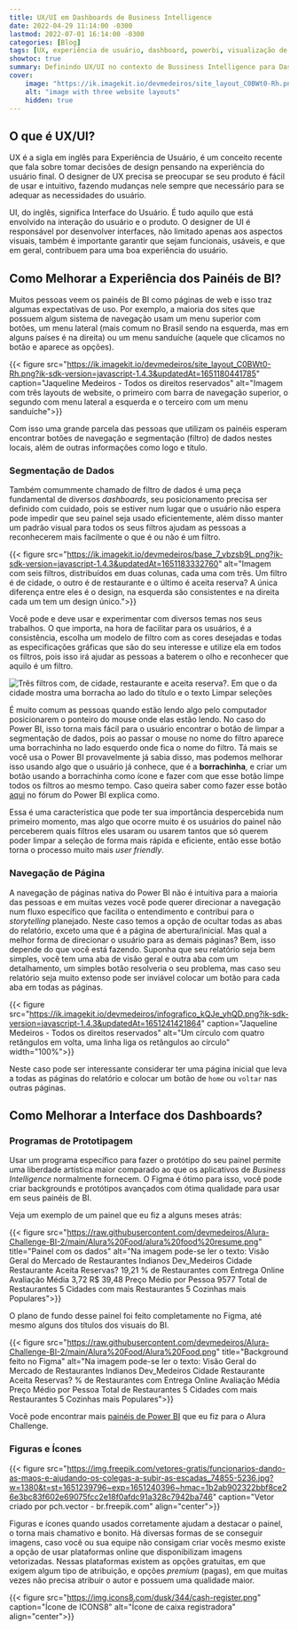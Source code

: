 ```yaml
---
title: UX/UI em Dashboards de Business Intelligence
date: 2022-04-29 11:14:00 -0300
lastmod: 2022-07-01 16:14:00 -0300
categories: [Blog]
tags: [UX, experiência de usuário, dashboard, powerbi, visualização de dados, business intelligence, storytelling, figma]
showtoc: true
summary: Definindo UX/UI no contexto de Bussiness Intelligence para Dashboards com exemplos
cover:
    image: "https://ik.imagekit.io/devmedeiros/site_layout_C0BWt0-Rh.png?tr=w-700"
    alt: "image with three website layouts"
    hidden: true
---
```


## O que é UX/UI?

UX é a sigla em inglês para Experiência de Usuário, é um conceito recente que fala sobre tomar decisões de design pensando na experiência do usuário final. O designer de UX precisa se preocupar se seu produto é fácil de usar e intuitivo, fazendo mudanças nele sempre que necessário para se adequar as necessidades do usuário.

UI, do inglês, significa Interface do Usuário. É tudo aquilo que está envolvido na interação do usuário e o produto. O designer de UI é responsável por desenvolver interfaces, não limitado apenas aos aspectos visuais, também é importante garantir que sejam funcionais, usáveis, e que em geral, contribuem para uma boa experiência do usuário.

## Como Melhorar a Experiência dos Painéis de BI?

Muitos pessoas veem os painéis de BI como páginas de web e isso traz algumas expectativas de uso. Por exemplo, a maioria dos sites que possuem algum sistema de navegação usam um menu superior com botões, um menu lateral (mais comum no Brasil sendo na esquerda, mas em alguns países é na direita) ou um menu sanduíche (aquele que clicamos no botão e aparece as opções).

{{< figure src="https://ik.imagekit.io/devmedeiros/site_layout_C0BWt0-Rh.png?ik-sdk-version=javascript-1.4.3&updatedAt=1651180441785" caption="Jaqueline Medeiros - Todos os direitos reservados" alt="Imagem com três layouts de website, o primeiro com barra de navegação superior, o segundo com menu lateral a esquerda e o terceiro com um menu sanduíche">}}

Com isso uma grande parcela das pessoas que utilizam os painéis esperam encontrar botões de navegação e segmentação (filtro) de dados nestes locais, além de outras informações como logo e título.

### Segmentação de Dados

Também comummente chamado de filtro de dados é uma peça fundamental de diversos _dashboards_, seu posicionamento precisa ser definido com cuidado, pois se estiver num lugar que o usuário não espera pode impedir que seu painel seja usado eficientemente, além disso manter um padrão visual para todos os seus filtros ajudam as pessoas a reconhecerem mais facilmente o que é ou não é um filtro.

{{< figure src="https://ik.imagekit.io/devmedeiros/base_7_vbzsb9L.png?ik-sdk-version=javascript-1.4.3&updatedAt=1651183332760" alt="Imagem com seis filtros, distribuídos em duas colunas, cada uma com três. Um filtro é de cidade, o outro é de restaurante e o último é aceita reserva? A única diferença entre eles é o design, na esquerda são consistentes e na direita cada um tem um design único.">}}

Você pode e deve usar e experimentar com diversos temas nos seus trabalhos. O que importa, na hora de facilitar para os usuários, é a consistência, escolha um modelo de filtro com as cores desejadas e todas as especificações gráficas que são do seu interesse e utilize ela em todos os filtros, pois isso irá ajudar as pessoas a baterem o olho e reconhecer que aquilo é um filtro.

![Três filtros com, de cidade, restaurante e aceita reserva?. Em que o da cidade mostra uma borracha ao lado do título e o texto Limpar seleções](https://ik.imagekit.io/devmedeiros/borracha_Xwi_TYTHB.png?ik-sdk-version=javascript-1.4.3&updatedAt=1651183773246#center)

É muito comum as pessoas quando estão lendo algo pelo computador posicionarem o ponteiro do mouse onde elas estão lendo. No caso do Power BI, isso torna mais fácil para o usuário encontrar o botão de limpar a segmentação de dados, pois ao passar o mouse no nome do filtro aparece uma borrachinha no lado esquerdo onde fica o nome do filtro. Tá mais se você usa o Power BI provavelmente já sabia disso, mas podemos melhorar isso usando algo que o usuário já conhece, que é a **borrachinha**, e criar um botão usando a borrachinha como ícone e fazer com que esse botão limpe todos os filtros ao mesmo tempo. Caso queira saber como fazer esse botão [aqui](https://community.powerbi.com/t5/Desktop/Clear-All-Slicers-by-one-button-in-power-bi-desktop/m-p/494518) no fórum do Power BI explica como.

Essa é uma característica que pode ter sua importância despercebida num primeiro momento, mas algo que ocorre muito é os usuários do painel não perceberem quais filtros eles usaram ou usarem tantos que só querem poder limpar a seleção de forma mais rápida e eficiente, então esse botão torna o processo muito mais _user friendly_.

### Navegação de Página

A navegação de páginas nativa do Power BI não é intuitiva para a maioria das pessoas e em muitas vezes você pode querer direcionar a navegação num fluxo específico que facilita o entendimento e contribui para o _storytelling_ planejado. Neste caso temos a opção de ocultar todas as abas do relatório, exceto uma que é a página de abertura/inicial. Mas qual a melhor forma de direcionar o usuário para as demais páginas? Bem, isso depende do que você está fazendo. Suponha que seu relatório seja bem simples, você tem uma aba de visão geral e outra aba com um detalhamento, um simples botão resolveria o seu problema, mas caso seu relatório seja muito extenso pode ser inviável colocar um botão para cada aba em todas as páginas.

{{< figure src="https://ik.imagekit.io/devmedeiros/infografico_kQJe_yhQD.png?ik-sdk-version=javascript-1.4.3&updatedAt=1651241421864" caption="Jaqueline Medeiros - Todos os direitos reservados" alt="Um círculo com quatro retângulos em volta, uma linha liga os retângulos ao círculo" width="100%">}}

Neste caso pode ser interessante considerar ter uma página inicial que leva a todas as páginas do relatório e colocar um botão de `home` ou `voltar` nas outras páginas.

## Como Melhorar a Interface dos Dashboards?

### Programas de Prototipagem

Usar um programa específico para fazer o protótipo do seu painel permite uma liberdade artística maior comparado ao que os aplicativos de _Business Intelligence_ normalmente fornecem. O Figma é ótimo para isso, você pode criar backgrounds e protótipos avançados com ótima qualidade para usar em seus painéis de BI.

Veja um exemplo de um painel que eu fiz a alguns meses atrás:

{{< figure src="https://raw.githubusercontent.com/devmedeiros/Alura-Challenge-BI-2/main/Alura%20Food/alura%20food%20resume.png" title="Painel com os dados" alt="Na imagem pode-se ler o texto: Visão Geral do Mercado de Restaurantes Indianos Dev_Medeiros Cidade Restaurante Aceita Reservas? 19,21 % de Restaurantes com Entrega Online Avaliação Média 3,72 R$ 39,48 Preço Médio por Pessoa 9577 Total de Restaurantes 5 Cidades com mais Restaurantes 5 Cozinhas mais Populares">}}

O plano de fundo desse painel foi feito completamente no Figma, até mesmo alguns dos títulos dos visuais do BI.

{{< figure src="https://raw.githubusercontent.com/devmedeiros/Alura-Challenge-BI-2/main/Alura%20Food/Alura%20Food.png" title="Background feito no Figma" alt="Na imagem pode-se ler o texto: Visão Geral do Mercado de Restaurantes Indianos Dev_Medeiros Cidade Restaurante Aceita Reservas? % de Restaurantes com Entrega Online Avaliação Média Preço Médio por Pessoa Total de Restaurantes 5 Cidades com mais Restaurantes 5 Cozinhas mais Populares">}}

Você pode encontrar mais [painéis de Power BI](/pt/post/alura-challenge-bi-2) que eu fiz para o Alura Challenge.

### Figuras e Ícones

{{< figure src="https://img.freepik.com/vetores-gratis/funcionarios-dando-as-maos-e-ajudando-os-colegas-a-subir-as-escadas_74855-5236.jpg?w=1380&t=st=1651239796~exp=1651240396~hmac=1b2ab902322bbf8ce26e3bc83f602e69075fcc2e18f0afdc91a328c7942ba746" caption="Vetor criado por pch.vector - br.freepik.com" align="center">}}

Figuras e ícones quando usados corretamente ajudam a destacar o painel, o torna mais chamativo e bonito. Há diversas formas de se conseguir imagens, caso você ou sua equipe não consigam criar vocês mesmo existe a opção de usar plataformas online que disponibilizam imagens vetorizadas. Nessas plataformas existem as opções gratuitas, em que exigem algum tipo de atribuição, e opções _premium_ (pagas), em que muitas vezes não precisa atribuir o autor e possuem uma qualidade maior.

{{< figure src="https://img.icons8.com/dusk/344/cash-register.png" caption="Ícone de ICONS8" alt="Ícone de caixa registradora" align="center">}}
